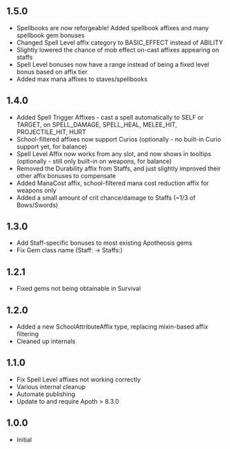 ## 1.5.0
- Spellbooks are now reforgeable! Added spellbook affixes and many spellbook gem bonuses
- Changed Spell Level affix category to BASIC_EFFECT instead of ABILITY
- Slightly lowered the chance of mob effect on-cast affixes appearing on staffs
- Spell Level bonuses now have a range instead of being a fixed level bonus based on affix tier
- Added max mana affixes to staves/spellbooks

## 1.4.0
- Added Spell Trigger Affixes - cast a spell automatically to SELF or TARGET, on SPELL_DAMAGE, SPELL_HEAL, MELEE_HIT, PROJECTILE_HIT, HURT
- School-filtered affixes now support Curios (optionally - no built-in Curio support yet, for balance)
- Spell Level Affix now works from any slot, and now shows in tooltips (optionally - still only built-in on weapons, for balance)
- Removed the Durability affix from Staffs, and just slightly improved their other affix bonuses to compensate
- Added ManaCost affix, school-filtered mana cost reduction affix for weapons only
- Added a small amount of crit chance/damage to Staffs (~1/3 of Bows/Swords)

## 1.3.0
- Add Staff-specific bonuses to most existing Apotheosis gems
- Fix Gem class name (Staff: -> Staffs:)

## 1.2.1
- Fixed gems not being obtainable in Survival

## 1.2.0
- Added a new SchoolAttributeAffix type, replacing mixin-based affix filtering
- Cleaned up internals

## 1.1.0
- Fix Spell Level affixes not working correctly
- Various internal cleanup
- Automate publishing
- Update to and require Apoth > 8.3.0

## 1.0.0
- Initial